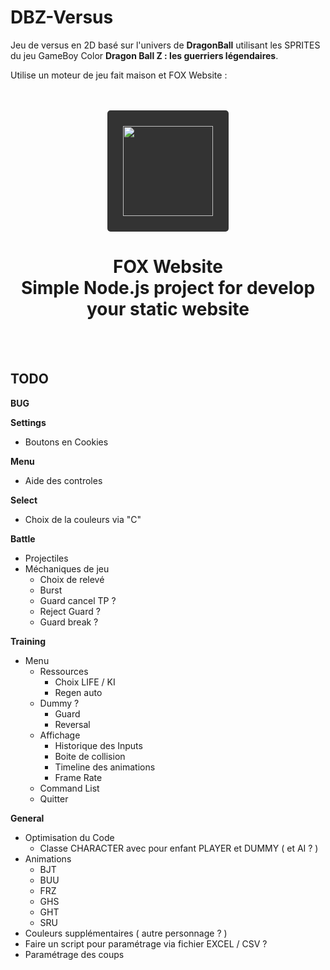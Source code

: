 # DBZ-Versus

Jeu de versus en 2D basé sur l'univers de __DragonBall__ utilisant les SPRITES du jeu GameBoy Color __Dragon Ball Z : les guerriers légendaires__.

Utilise un moteur de jeu fait maison et FOX Website :

<br/>
<br/>
<div align="center">
    <a href="https://fox-website.netlify.app" target="_blank">
        <img style="background-color: #333; padding: 25px; border-radius: 5px;" height="144" width="144" src="https://fox-website.netlify.app/assets/favicons/android-chrome-144x144.png">
    </a>
</div>
<div align="center">
    <h1>
        FOX Website<br/>
        Simple Node.js project for develop<br/>
        your static website
    </h1>
</div>
<br/>
<br/>

## TODO
__BUG__

__Settings__
* Boutons en Cookies

__Menu__
* Aide des controles

__Select__
* Choix de la couleurs via "C"

__Battle__
* Projectiles
* Méchaniques de jeu
    * Choix de relevé
    * Burst
    * Guard cancel TP ?
    * Reject Guard ?
    * Guard break ?

__Training__
* Menu
    * Ressources
        * Choix LIFE / KI
        * Regen auto
    * Dummy ?
        * Guard
        * Reversal
    * Affichage
        * Historique des Inputs
        * Boite de collision
        * Timeline des animations
        * Frame Rate
    * Command List
    * Quitter

__General__
* Optimisation du Code
    * Classe CHARACTER avec pour enfant PLAYER et DUMMY ( et AI ? )
* Animations
    * BJT
    * BUU
    * FRZ
    * GHS
    * GHT
    * SRU
* Couleurs supplémentaires ( autre personnage ? )
* Faire un script pour paramétrage via fichier EXCEL / CSV ?
* Paramétrage des coups